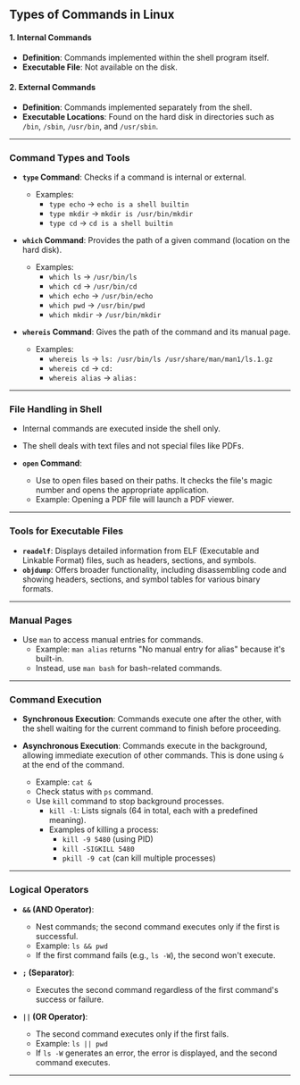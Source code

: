 ## **Types of Commands in Linux**

#### **1. Internal Commands**

- **Definition**: Commands implemented within the shell program itself.
- **Executable File**: Not available on the disk.

#### **2. External Commands**

- **Definition**: Commands implemented separately from the shell.
- **Executable Locations**: Found on the hard disk in directories such as `/bin`, `/sbin`, `/usr/bin`, and `/usr/sbin`.

---
### **Command Types and Tools**

- **`type` Command**: Checks if a command is internal or external.
    
    - Examples:
        - `type echo` → `echo is a shell builtin`
        - `type mkdir` → `mkdir is /usr/bin/mkdir`
        - `type cd` → `cd is a shell builtin`
- **`which` Command**: Provides the path of a given command (location on the hard disk).
    
    - Examples:
        - `which ls` → `/usr/bin/ls`
        - `which cd` → `/usr/bin/cd`
        - `which echo` → `/usr/bin/echo`
        - `which pwd` → `/usr/bin/pwd`
        - `which mkdir` → `/usr/bin/mkdir`
- **`whereis` Command**: Gives the path of the command and its manual page.
    
    - Examples:
        - `whereis ls` → `ls: /usr/bin/ls /usr/share/man/man1/ls.1.gz`
        - `whereis cd` → `cd:`
        - `whereis alias` → `alias:`
---
### **File Handling in Shell**

- Internal commands are executed inside the shell only.
    
- The shell deals with text files and not special files like PDFs.
    
- **`open` Command**:
    
    - Use to open files based on their paths. It checks the file's magic number and opens the appropriate application.
    - Example: Opening a PDF file will launch a PDF viewer.
---
### **Tools for Executable Files**

- **`readelf`**: Displays detailed information from ELF (Executable and Linkable Format) files, such as headers, sections, and symbols.
- **`objdump`**: Offers broader functionality, including disassembling code and showing headers, sections, and symbol tables for various binary formats.
---
### **Manual Pages**

- Use `man` to access manual entries for commands.
    - Example: `man alias` returns "No manual entry for alias" because it's built-in.
    - Instead, use `man bash` for bash-related commands.
---
### **Command Execution**

- **Synchronous Execution**: Commands execute one after the other, with the shell waiting for the current command to finish before proceeding.
    
- **Asynchronous Execution**: Commands execute in the background, allowing immediate execution of other commands. This is done using `&` at the end of the command.
    
    - Example: `cat &`
    - Check status with `ps` command.
    - Use `kill` command to stop background processes.
        - `kill -l`: Lists signals (64 in total, each with a predefined meaning).
        - Examples of killing a process:
            - `kill -9 5480` (using PID)
            - `kill -SIGKILL 5480`
            - `pkill -9 cat` (can kill multiple processes)
---
### **Logical Operators**

- **`&&` (AND Operator)**:
    
    - Nest commands; the second command executes only if the first is successful.
    - Example: `ls && pwd`
    - If the first command fails (e.g., `ls -W`), the second won't execute.
- **`;` (Separator)**:
    
    - Executes the second command regardless of the first command's success or failure.
- **`||` (OR Operator)**:
    
    - The second command executes only if the first fails.
    - Example: `ls || pwd`
    - If `ls -W` generates an error, the error is displayed, and the second command executes.

---